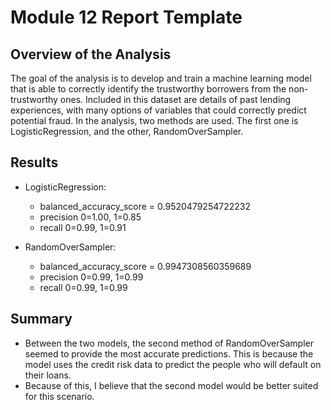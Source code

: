 # Module 12 Report Template

## Overview of the Analysis

The goal of the analysis is to develop and train a machine learning model that is able to correctly identify the trustworthy borrowers from the non-trustworthy ones. 
Included in this dataset are details of past lending experiences, with many options of variables that could correctly predict potential fraud. 
In the analysis, two methods are used. The first one is LogisticRegression, and the other, RandomOverSampler. 

## Results

* LogisticRegression:
  * balanced_accuracy_score = 0.9520479254722232
  * precision 0=1.00, 1=0.85
  * recall 0=0.99, 1=0.91

* RandomOverSampler:
  * balanced_accuracy_score = 0.9947308560359689
  * precision 0=0.99, 1=0.99
  * recall 0=0.99, 1=0.99


## Summary

* Between the two models, the second method of RandomOverSampler seemed to provide the most accurate predictions. This is because the model uses the credit risk data to predict the people who will default on their loans. 
* Because of this, I believe that the second model would be better suited for this scenario. 
